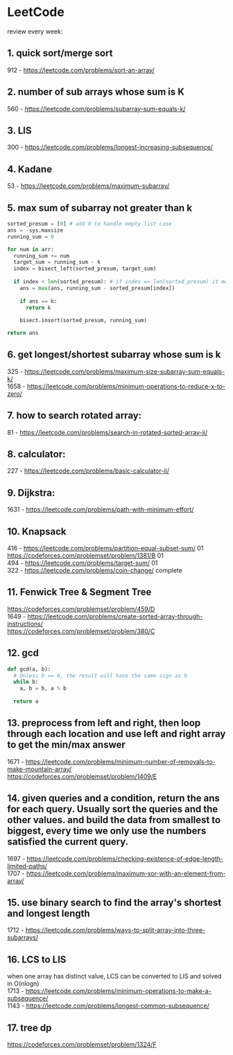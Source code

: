 # LeetCode

review every week:

## 1. quick sort/merge sort  
912 - https://leetcode.com/problems/sort-an-array/  

## 2. number of sub arrays whose sum is K  
560 - https://leetcode.com/problems/subarray-sum-equals-k/

## 3. LIS  
300 - https://leetcode.com/problems/longest-increasing-subsequence/

## 4. Kadane  
53 - https://leetcode.com/problems/maximum-subarray/

## 5. max sum of subarray not greater than k
```python
sorted_presum = [0] # add 0 to handle empty list case
ans = -sys.maxsize
running_sum = 0

for num in arr:
  running_sum += num
  target_sum = running_sum - k
  index = bisect_left(sorted_presum, target_sum)
  
  if index < len(sorted_presum): # if index == len(sorted_presum) it means all the previous presum is smaller than the target, so no valid subarray whose sum is no greater than k
    ans = max(ans, running_sum - sorted_presum[index])
    
    if ans == k:
      return k
    
    bisect.insort(sorted_presum, running_sum)

return ans
```

## 6. get longest/shortest subarray whose sum is k

325 - https://leetcode.com/problems/maximum-size-subarray-sum-equals-k/  
1658 - https://leetcode.com/problems/minimum-operations-to-reduce-x-to-zero/

## 7. how to search rotated array:

81 - https://leetcode.com/problems/search-in-rotated-sorted-array-ii/

## 8. calculator:

227 - https://leetcode.com/problems/basic-calculator-ii/

## 9. Dijkstra:

1631 - https://leetcode.com/problems/path-with-minimum-effort/

## 10. Knapsack

416 - https://leetcode.com/problems/partition-equal-subset-sum/ 01  
https://codeforces.com/problemset/problem/1381/B 01  
494 - https://leetcode.com/problems/target-sum/ 01  
322 - https://leetcode.com/problems/coin-change/ complete

## 11. Fenwick Tree & Segment Tree

https://codeforces.com/problemset/problem/459/D  
1649 - https://leetcode.com/problems/create-sorted-array-through-instructions/  
https://codeforces.com/problemset/problem/380/C

## 12. gcd

```python
def gcd(a, b):
  # Unless b == 0, the result will have the same sign as b
  while b:
    a, b = b, a % b
  
  return a  
```

## 13. preprocess from left and right, then loop through each location and use left and right array to get the min/max answer

1671 - https://leetcode.com/problems/minimum-number-of-removals-to-make-mountain-array/  
https://codeforces.com/problemset/problem/1409/E

## 14. given queries and a condition, return the ans for each query. Usually sort the queries and the other values. and build the data from smallest to biggest, every time we only use the numbers satisfied the current query.

1697 - https://leetcode.com/problems/checking-existence-of-edge-length-limited-paths/  
1707 - https://leetcode.com/problems/maximum-xor-with-an-element-from-array/

## 15. use binary search to find the array's shortest and longest length

1712 - https://leetcode.com/problems/ways-to-split-array-into-three-subarrays/  

## 16. LCS to LIS

when one array has distinct value, LCS can be converted to LIS and solved in O(nlogn)  
1713 - https://leetcode.com/problems/minimum-operations-to-make-a-subsequence/  
1143 - https://leetcode.com/problems/longest-common-subsequence/

## 17. tree dp

https://codeforces.com/problemset/problem/1324/F
